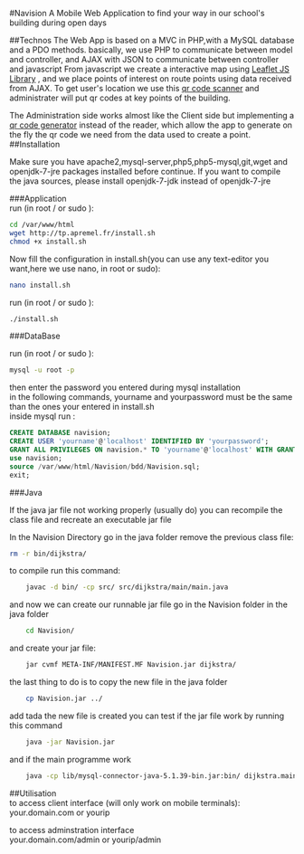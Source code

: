 #Navision
A Mobile Web Application to find your way in our school's building during open days

##Technos
The Web App is based on a MVC in PHP,with a MySQL database and a PDO methods. basically, we use PHP to communicate between model and controller, and AJAX with JSON to communicate between controller and javascript
From javascript we create a interactive map using [Leaflet JS Library](https://github.com/Leaflet/Leaflet) , and we place points of interest on route points using data received from AJAX.
To get user's location we use this [qr code scanner](https://github.com/dwa012/html5-qrcode) and administrater will put qr codes at key points of the building.

The Administration side works almost like the Client side but implementing a [qr code generator](https://github.com/davidshimjs/qrcodejs) instead of the reader, which allow the app to generate on the fly the qr code we need from the data used to create a point.
##Installation

Make sure you have apache2,mysql-server,php5,php5-mysql,git,wget and openjdk-7-jre packages installed before continue.
If you want to compile the java sources, please install openjdk-7-jdk instead of openjdk-7-jre

###Application  
run (in root / or sudo ):
```bash
cd /var/www/html  
wget http://tp.apremel.fr/install.sh   
chmod +x install.sh   
```        
Now fill the configuration in install.sh(you can use any text-editor you want,here we use nano, in root or sudo):  
```bash
nano install.sh
```
run (in root / or sudo ):  
```bash
./install.sh
```
###DataBase  

  run (in root / or sudo ):  
```bash
mysql -u root -p  
```      
  then enter the password you entered during mysql installation  
  in the following commands, yourname and yourpassword must be the same than the ones your entered in install.sh  
  inside mysql run :  
```SQL
CREATE DATABASE navision;  
CREATE USER 'yourname'@'localhost' IDENTIFIED BY 'yourpassword';  
GRANT ALL PRIVILEGES ON navision.* TO 'yourname'@'localhost' WITH GRANT OPTION;  
use navision;  
source /var/www/html/Navision/bdd/Navision.sql;  
exit;
```
###Java

If the java jar file not working properly (usually do)
you can recompile the class file and recreate an executable jar file

In the Navision Directory go in the java folder
remove the previous class file:
```bash
rm -r bin/dijkstra/
```
to compile run this command:
```bash
    javac -d bin/ -cp src/ src/dijkstra/main/main.java
```
and now we can create our runnable jar file
go in the Navision folder in the java folder
```bash
    cd Navision/
```
and create your jar file:
```bash
    jar cvmf META-INF/MANIFEST.MF Navision.jar dijkstra/
```
the last thing to do is to copy the new file in the java folder
```bash
    cp Navision.jar ../
  ```  
add tada the new file is created
you can test if the jar file work by running this command
```bash
    java -jar Navision.jar
```
and if the main programme work
```bash
    java -cp lib/mysql-connector-java-5.1.39-bin.jar:bin/ dijkstra.main.main
```

##Utilisation  
to access client interface (will only work on mobile terminals):  
your.domain.com or yourip  

to access adminstration interface  
your.domain.com/admin or yourip/admin  
